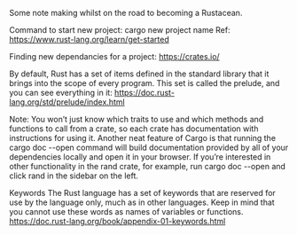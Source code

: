 Some note making whilst on the road to becoming a Rustacean.

Command to start new project: cargo new project name
Ref:
https://www.rust-lang.org/learn/get-started

Finding new dependancies for a project:
https://crates.io/ 

By default, Rust has a set of items defined in the standard library that it brings into the scope of every program. This set is called the prelude, and you can see everything in it:
https://doc.rust-lang.org/std/prelude/index.html

Note: You won’t just know which traits to use and which methods and functions to call from a crate, so each crate has documentation with instructions for using it. Another neat feature of Cargo is that running the cargo doc --open command will build documentation provided by all of your dependencies locally and open it in your browser. If you’re interested in other functionality in the rand crate, for example, run cargo doc --open and click rand in the sidebar on the left.

Keywords
The Rust language has a set of keywords that are reserved for use by the language only, much as in other languages. Keep in mind that you cannot use these words as names of variables or functions. 
https://doc.rust-lang.org/book/appendix-01-keywords.html